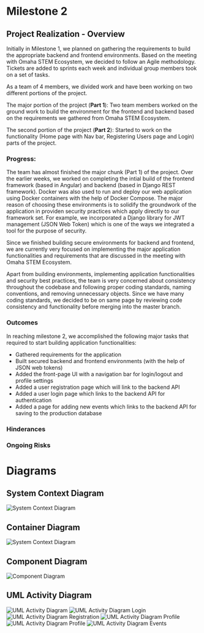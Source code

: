 # Milestone 2

## Project Realization - Overview

Initially in Milestone 1, we planned on gathering the requirements to build the appropriate backend and frontend environments. Based on the meeting with Omaha STEM Ecosystem, we decided to follow an Agile methodology. Tickets are added to sprints each week and individual group members took on a set of tasks.

As a team of 4 members, we divided work and have been working on two different portions of the project.

The major portion of the project (**Part 1**): Two team members worked on the ground work to build the environment for the frontend and backend based on the requirements we gathered from Omaha STEM Ecosystem.

The second portion of the project (**Part 2**): Started to work on the functionality (Home page with Nav bar, Registering Users page and Login) parts of the project.

### Progress:

The team has almost finished the major chunk (Part 1) of the project. Over the earlier weeks, we worked on completing the intial build of the frontend framework (based in Angular) and backend (based in Django REST framework). Docker was also used to run and deploy our web application using Docker containers with the help of Docker Compose. The major reason of choosing these environments is to solidify the groundwork of the application in providen security practices which apply directly to our framework set. For example, we incorporated a Django library for JWT management (JSON Web Token) which is one of the ways we integrated a tool for the purpose of security.

Since we finished building secure environments for backend and frontend, we are currently very focused on implementing the major application functionalities and requirements that are discussed in the meeting with Omaha STEM Ecosystem. 

Apart from building environments, implementing application functionalities and security best practices, the team is very concerned about consistency throughout the codebase and following proper coding standards, naming conventions, and removing unnecessary objects. Since we have many coding standards, we decided to be on same page by reviewing code consistency and functionality before merging into the master branch.

### Outcomes

In reaching milestone 2, we accomplished the following major tasks that required to start building application functionalities:

* Gathered requirements for the application
* Built secured backend and frontend environments (with the help of JSON web tokens)
* Added the front-page UI with a navigation bar for login/logout and profile settings
* Added a user registration page which will link to the backend API
* Added a user login page which links to the backend API for authentication
* Added a page for adding new events which links to the backend API for saving to the production database

### Hinderances


### Ongoing Risks

# Diagrams

## System Context Diagram
![System Context Diagram](pics/System_Context_Diagram.png "")

## Container Diagram
![System Context Diagram](pics/Container_Diagram.png "")

## Component Diagram
![Component Diagram](pics/Component_Level.jpg "")


## UML Activity Diagram
![UML Activity Diagram](pics/UML_Activity_Diagram.png "")
![UML Activity Diagram Login](pics/UAD_Login.png "")
![UML Activity Diagram Registration](pics/UAD_Registration.png "")
![UML Activity Diagram Profile](pics/UAD_Profile1.png "")
![UML Activity Diagram Profile](pics/UAD_Profile2.png "")
![UML Activity Diagram Events](pics/UAD_Event.png "")
